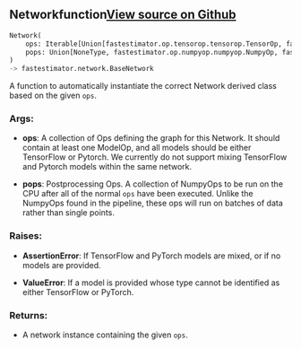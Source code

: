 ## Network<span class="tag">function</span><a class="sourcelink" href=https://github.com/fastestimator/fastestimator/blob/r1.2/fastestimator/network.py/#L296-L341>View source on Github</a>
```python
Network(
	ops: Iterable[Union[fastestimator.op.tensorop.tensorop.TensorOp, fastestimator.schedule.schedule.Scheduler[fastestimator.op.tensorop.tensorop.TensorOp]]],
	pops: Union[NoneType, fastestimator.op.numpyop.numpyop.NumpyOp, fastestimator.schedule.schedule.Scheduler[fastestimator.op.numpyop.numpyop.NumpyOp], Iterable[Union[fastestimator.op.numpyop.numpyop.NumpyOp, fastestimator.schedule.schedule.Scheduler[fastestimator.op.numpyop.numpyop.NumpyOp]]]]=None
)
-> fastestimator.network.BaseNetwork
```
A function to automatically instantiate the correct Network derived class based on the given `ops`.


<h3>Args:</h3>


* **ops**: A collection of Ops defining the graph for this Network. It should contain at least one ModelOp, and all models should be either TensorFlow or Pytorch. We currently do not support mixing TensorFlow and Pytorch models within the same network.

* **pops**: Postprocessing Ops. A collection of NumpyOps to be run on the CPU after all of the normal `ops` have been executed. Unlike the NumpyOps found in the pipeline, these ops will run on batches of data rather than single points. 

<h3>Raises:</h3>


* **AssertionError**: If TensorFlow and PyTorch models are mixed, or if no models are provided.

* **ValueError**: If a model is provided whose type cannot be identified as either TensorFlow or PyTorch.

<h3>Returns:</h3>

<ul class="return-block"><li>    A network instance containing the given <code>ops</code>.

</li></ul>

